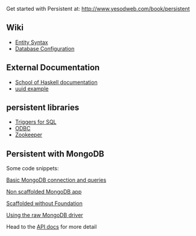 Get started with Persistent at: http://www.yesodweb.com/book/persistent

## Wiki

* [Entity Syntax](https://github.com/yesodweb/persistent/wiki/Persistent-entity-syntax)
* [Database Configuration](https://github.com/yesodweb/persistent/wiki/Database-Configuration)

## External Documentation

* [School of Haskell documentation](https://www.fpcomplete.com/school/advanced-haskell/persistent-in-detail)
* [uuid example](http://michaelxavier.net/posts/2015-04-14-Adding-a-UUID-Column-to-a-Persistent-Table.html)

## persistent libraries

* [Triggers for SQL](https://github.com/jcristovao/migrationplus)
* [ODBC](https://github.com/gbwey/persistent-odbc)
* [Zookeeper](https://hackage.haskell.org/package/persistent-zookeeper)

## Persistent with MongoDB

Some code snippets:

[Basic MongoDB connection and queries](https://github.com/yesodweb/yesod/wiki/Rawmongo)

[Non scaffolded MongoDB app](https://github.com/yesodweb/yesod/wiki/Non-scaffolded-MongoDB-App)

[Scaffolded without Foundation](https://github.com/yesodweb/yesod/wiki/Using-Database.Persist.runPool-without-Foundation)

[Using the raw MongoDB driver](https://github.com/yesodweb/yesod/wiki/Raw-Mongo)


Head to the [API docs](http://yesodweb.github.io/persistent/persistent-mongoDB/Database-Persist-MongoDB.html)  for more detail